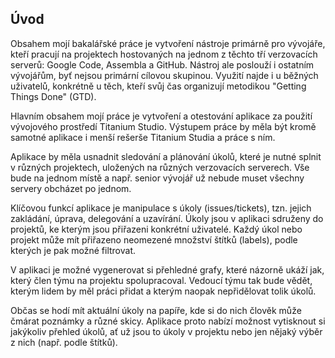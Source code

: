 ## Úvod ##
Obsahem mojí bakalářské práce je vytvoření nástroje primárně pro vývojáře, kteří pracují na projektech hostovaných na jednom z těchto tří verzovacích serverů: Google Code, Assembla a GitHub. Nástroj ale poslouží i ostatním vývojářům, byť nejsou primární cílovou skupinou. Využití najde i u běžných uživatelů, konkrétně u těch, kteří svůj čas organizují metodikou "Getting Things Done" (GTD).

Hlavním obsahem mojí práce je vytvoření a otestování aplikace za použití vývojového prostředí Titanium Studio. Výstupem práce by měla být kromě samotné aplikace i menší rešerše Titanium Studia a práce s ním.

Aplikace by měla usnadnit sledování a plánování úkolů, které je nutné splnit v různých projektech, uložených na různých verzovacích serverech. Vše bude na jednom místě a např. senior vývojář už nebude muset všechny servery obcházet po jednom.

Klíčovou funkcí aplikace je manipulace s úkoly (issues/tickets), tzn. jejich zakládání, úprava, delegování a uzavírání. Úkoly jsou v aplikaci sdruženy do projektů, ke kterým jsou přiřazeni konkrétní uživatelé. Každý úkol nebo projekt může mít přiřazeno neomezené množství štítků (labels), podle kterých je pak možné filtrovat.

V aplikaci je možné vygenerovat si přehledné grafy, které názorně ukáží jak, který člen týmu na projektu spolupracoval. Vedoucí týmu tak bude vědět, kterým lidem by měl práci přidat a kterým naopak nepřidělovat tolik úkolů.

Občas se hodí mít aktuální úkoly na papíře, kde si do nich člověk může čmárat poznámky a různé skicy. Aplikace proto nabízí možnost vytisknout si jakýkoliv přehled úkolů, ať už jsou to úkoly v projektu nebo jen nějaký výběr z nich (např. podle štítků).
